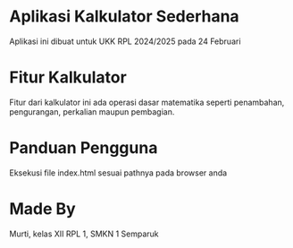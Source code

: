 # Aplikasi Kalkulator Sederhana
Aplikasi ini dibuat untuk UKK RPL 2024/2025 pada 24 Februari
# Fitur Kalkulator
Fitur dari kalkulator ini ada operasi dasar matematika seperti penambahan, pengurangan, perkalian maupun pembagian.
# Panduan Pengguna
Eksekusi file index.html sesuai pathnya pada browser anda
# Made By
Murti, kelas XII RPL 1, SMKN 1 Semparuk
